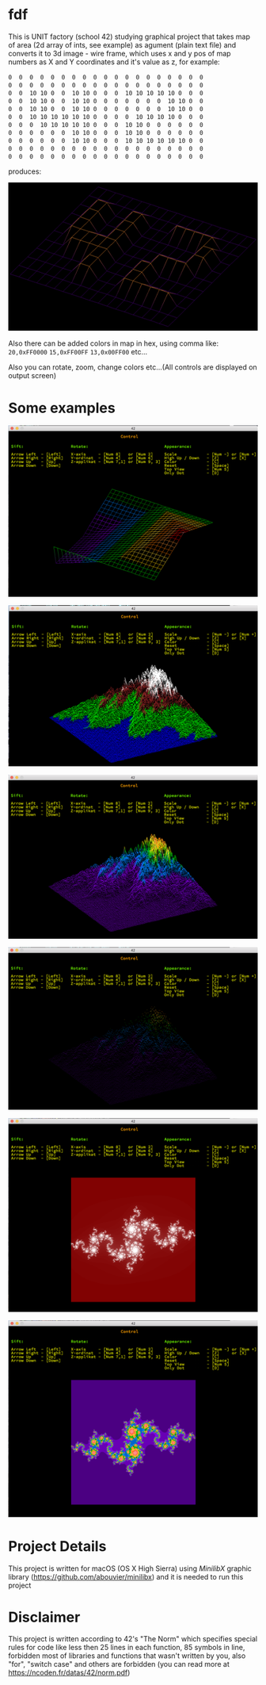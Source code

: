 # fdf

This is UNIT factory (school 42) studying graphical project that takes map of area (2d array of ints, see example) as agument (plain text file) and converts it to 3d image - wire frame, which uses x and y pos of map numbers as X and Y coordinates and it's value as z, for example:
```
0  0  0  0  0  0  0  0  0  0  0  0  0  0  0  0  0  0  0
0  0  0  0  0  0  0  0  0  0  0  0  0  0  0  0  0  0  0
0  0  10 10 0  0  10 10 0  0  0  10 10 10 10 10 0  0  0
0  0  10 10 0  0  10 10 0  0  0  0  0  0  0  10 10 0  0
0  0  10 10 0  0  10 10 0  0  0  0  0  0  0  10 10 0  0
0  0  10 10 10 10 10 10 0  0  0  0  10 10 10 10 0  0  0
0  0  0  10 10 10 10 10 0  0  0  10 10 0  0  0  0  0  0
0  0  0  0  0  0  10 10 0  0  0  10 10 0  0  0  0  0  0
0  0  0  0  0  0  10 10 0  0  0  10 10 10 10 10 10 0  0
0  0  0  0  0  0  0  0  0  0  0  0  0  0  0  0  0  0  0
0  0  0  0  0  0  0  0  0  0  0  0  0  0  0  0  0  0  0
```

produces:

![42](https://github.com/kmieshko/fdf/blob/master/examples/Screen%20Shot%202019-03-19%20at%2011.43.10%20AM.png)

Also there can be added colors in map in hex, using comma like: `20,0xFF0000` `15,0xFF00FF` `13,0x00FF00` etc...

Also you can rotate, zoom, change colors etc...(All controls are displayed on output screen)

# Some examples

![plane](https://github.com/kmieshko/fdf/blob/master/examples/Screen%20Shot%202019-03-19%20at%2011.45.15%20AM.png)

![mountain1](https://github.com/kmieshko/fdf/blob/master/examples/Screen%20Shot%202019-03-19%20at%2011.49.42%20AM.png)

![mountain2](https://github.com/kmieshko/fdf/blob/master/examples/Screen%20Shot%202019-03-19%20at%2011.49.49%20AM.png)

![mountain3](https://github.com/kmieshko/fdf/blob/master/examples/Screen%20Shot%202019-03-19%20at%2011.50.00%20AM.png)

![julia1](https://github.com/kmieshko/fdf/blob/master/examples/Screen%20Shot%202019-03-19%20at%2011.50.34%20AM.png)

![julia2](https://github.com/kmieshko/fdf/blob/master/examples/Screen%20Shot%202019-03-19%20at%2011.50.47%20AM.png)

# Project Details

This project is written for macOS (OS X High Sierra) using *MinilibX* graphic library (https://github.com/abouvier/minilibx) and it is needed to run this project

# Disclaimer

This project is written according to 42's "The Norm" which specifies special rules for code like less then 25 lines in each function, 85 symbols in line, forbidden most of libraries and functions that wasn't written by you, also "for", "switch case" and others are forbidden (you can read more at https://ncoden.fr/datas/42/norm.pdf)
